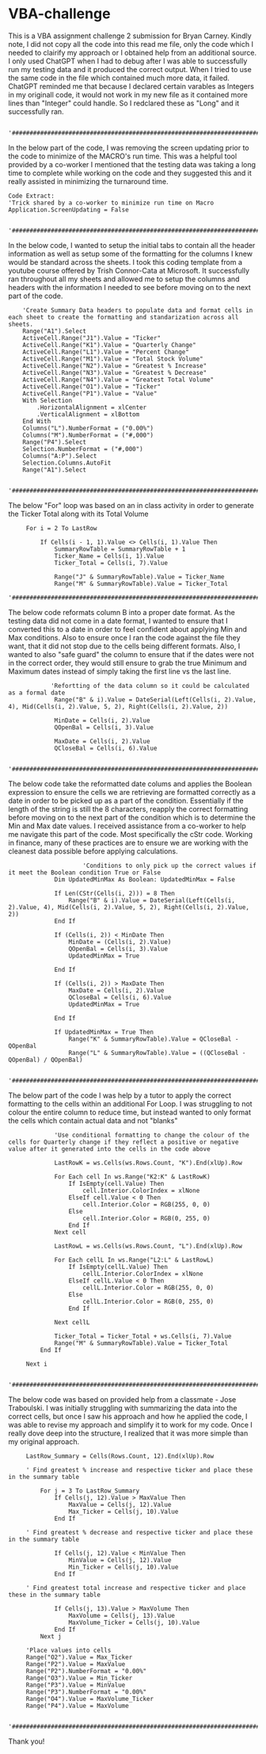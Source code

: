 # VBA-challenge
This is a VBA assignment challenge 2 submission for Bryan Carney.  Kindly note, I did not copy all the code into this read me file, only the code which I needed to clairify my approach or I obtained help from an additional source.  I only used ChatGPT when I had to debug after I was able to successfully run my testing data and it produced the correct output.  When I tried to use the same code in the file which contained much more data, it failed.  ChatGPT reminded me that because I declared certain varables as Integers in my originall code, it would not work in my new file as it contained more lines than "Integer" could handle.  So I redclared these as "Long" and it successfully ran.

        '################################################################################################################################################
In the below part of the code, I was removing the screen updating prior to the code to minimize of the MACRO's run time.  This was a helpful tool provided by a co-worker
I mentioned that the testing data was taking a long time to complete while working on the code and they suggested this and it really assisted in minimizing the turnaround time. 

    Code Extract:
    'Trick shared by a co-worker to minimize run time on Macro
    Application.ScreenUpdating = False

        '################################################################################################################################################
In the below code, I wanted to setup the initial tabs to contain all the header information as well as setup some of the formatting for the columns I knew would be standard across 
the sheets.  I took this coding template from a youtube course offered by Trish Connor-Cata at Microsoft.  It successfully ran throughout all my sheets and allowed me to setup the 
columns and headers with the information I needed to see before moving on to the next part of the code.
        
        'Create Summary Data headers to populate data and format cells in each sheet to create the formatting and standarization across all sheets.
        Range("A1").Select
        ActiveCell.Range("J1").Value = "Ticker"
        ActiveCell.Range("K1").Value = "Quarterly Change"
        ActiveCell.Range("L1").Value = "Percent Change"
        ActiveCell.Range("M1").Value = "Total Stock Volume"
        ActiveCell.Range("N2").Value = "Greatest % Increase"
        ActiveCell.Range("N3").Value = "Greatest % Decrease"
        ActiveCell.Range("N4").Value = "Greatest Total Volume"
        ActiveCell.Range("O1").Value = "Ticker"
        ActiveCell.Range("P1").Value = "Value"
        With Selection
            .HorizontalAlignment = xlCenter
            .VerticalAlignment = xlBottom
        End With
        Columns("L").NumberFormat = ("0.00%")
        Columns("M").NumberFormat = ("#,000")
        Range("P4").Select
        Selection.NumberFormat = ("#,000")
        Columns("A:P").Select
        Selection.Columns.AutoFit
        Range("A1").Select

        '################################################################################################################################################
The below "For" loop was based on an in class activity in order to generate the Ticker Total along with its Total Volume

         For i = 2 To LastRow

             If Cells(i - 1, 1).Value <> Cells(i, 1).Value Then
                 SummaryRowTable = SummaryRowTable + 1
                 Ticker_Name = Cells(i, 1).Value
                 Ticker_Total = Cells(i, 7).Value
                 
                 Range("J" & SummaryRowTable).Value = Ticker_Name
                 Range("M" & SummaryRowTable).Value = Ticker_Total
        '################################################################################################################################################
The below code reformats column B into a proper date format.  As the testing data did not come in a date format, I wanted to ensure that I converted this to a date in order to feel confident about applying Min and Max conditions.  Also to ensure once I ran the code against the file they want, that it did not stop due to the cells being different formats. Also, I wanted to also "safe guard" the column to ensure that if the dates were not in the correct order, they would still ensure to grab the true Minimum and Maximum dates instead of simply taking the first line vs the last line. 

                'Refortting of the data column so it could be calculated as a formal date
                 Range("B" & i).Value = DateSerial(Left(Cells(i, 2).Value, 4), Mid(Cells(i, 2).Value, 5, 2), Right(Cells(i, 2).Value, 2))
                 
                 MinDate = Cells(i, 2).Value
                 QOpenBal = Cells(i, 3).Value
          
                 MaxDate = Cells(i, 2).Value
                 QCloseBal = Cells(i, 6).Value
                 
        '################################################################################################################################################
The below code take the reformatted date colums and applies the Boolean expression to ensure the cells we are retrieving are formatted correctly as a date in order to be picked up as a part of the condition. Essentially if the length of the string is still the 8 characters, reapply the correct formatting before moving on to the next part of the condition which is to determine the Min and Max date values.  I received assistance from a co-worker to help me navigate this part of the code.  Most specifically the cStr code.  Working in finance, many of these practices are to ensure we are working with the cleanest data possible before applying calculations. 

                         'Conditions to only pick up the correct values if it meet the Boolean condition True or False
                 Dim UpdatedMinMax As Boolean: UpdatedMinMax = False
                 
                 If Len(CStr(Cells(i, 2))) = 8 Then
                     Range("B" & i).Value = DateSerial(Left(Cells(i, 2).Value, 4), Mid(Cells(i, 2).Value, 5, 2), Right(Cells(i, 2).Value, 2))
                 End If
                 
                 If (Cells(i, 2)) < MinDate Then
                     MinDate = (Cells(i, 2).Value)
                     QOpenBal = Cells(i, 3).Value
                     UpdatedMinMax = True
     
                 End If
     
                 If (Cells(i, 2)) > MaxDate Then
                     MaxDate = Cells(i, 2).Value
                     QCloseBal = Cells(i, 6).Value
                     UpdatedMinMax = True
     
                 End If
     
                 If UpdatedMinMax = True Then
                     Range("K" & SummaryRowTable).Value = QCloseBal - QOpenBal
                     Range("L" & SummaryRowTable).Value = ((QCloseBal - QOpenBal) / QOpenBal)

        '################################################################################################################################################
The below part of the code I was help by a tutor to apply the correct formatting to the cells within an additional For Loop.  I was struggling to not colour the entire column to reduce time, but instead wanted to only format the cells which contain actual data and not "blanks" 

                 'Use conditional formatting to change the colour of the cells for Quarterly change if they reflect a positive or negative value after it generated into the cells in the code above
         
                 LastRowK = ws.Cells(ws.Rows.Count, "K").End(xlUp).Row
                 
                 For Each cell In ws.Range("K2:K" & LastRowK)
                     If IsEmpty(cell.Value) Then
                         cell.Interior.ColorIndex = xlNone
                     ElseIf cell.Value < 0 Then
                         cell.Interior.Color = RGB(255, 0, 0)
                     Else
                         cell.Interior.Color = RGB(0, 255, 0)
                     End If
                 Next cell
                 
                 LastRowL = ws.Cells(ws.Rows.Count, "L").End(xlUp).Row
                 
                 For Each cellL In ws.Range("L2:L" & LastRowL)
                     If IsEmpty(cellL.Value) Then
                         cellL.Interior.ColorIndex = xlNone
                     ElseIf cellL.Value < 0 Then
                         cellL.Interior.Color = RGB(255, 0, 0)
                     Else
                         cellL.Interior.Color = RGB(0, 255, 0)
                     End If
                 
                 Next cellL
                                  
                 Ticker_Total = Ticker_Total + ws.Cells(i, 7).Value
                 Range("M" & SummaryRowTable).Value = Ticker_Total
             End If
     
         Next i

        '################################################################################################################################################
The below code was based on provided help from a classmate - Jose Traboulski.  I was initially struggling with summarizing the data into the correct cells, but once I saw his approach and how he applied the code, I was able to revise my approach and simplify it to work for my code.  Once I really dove deep into the structure, I realized that it was more simple than my original approach. 

         LastRow_Summary = Cells(Rows.Count, 12).End(xlUp).Row
     
         ' Find greatest % increase and respective ticker and place these in the summary table
     
             For j = 3 To LastRow_Summary
                 If Cells(j, 12).Value > MaxValue Then
                     MaxValue = Cells(j, 12).Value
                     Max_Ticker = Cells(j, 10).Value
                 End If
   
         ' Find greatest % decrease and respective ticker and place these in the summary table

                 If Cells(j, 12).Value < MinValue Then
                     MinValue = Cells(j, 12).Value
                     Min_Ticker = Cells(j, 10).Value
                 End If
        
         ' Find greatest total increase and respective ticker and place these in the summary table

                 If Cells(j, 13).Value > MaxVolume Then
                     MaxVolume = Cells(j, 13).Value
                     MaxVolume_Ticker = Cells(j, 10).Value
                 End If
             Next j
         
         'Place values into cells
         Range("O2").Value = Max_Ticker
         Range("P2").Value = MaxValue
         Range("P2").NumberFormat = "0.00%"
         Range("O3").Value = Min_Ticker
         Range("P3").Value = MinValue
         Range("P3").NumberFormat = "0.00%"
         Range("O4").Value = MaxVolume_Ticker
         Range("P4").Value = MaxVolume

        '################################################################################################################################################

Thank you!
